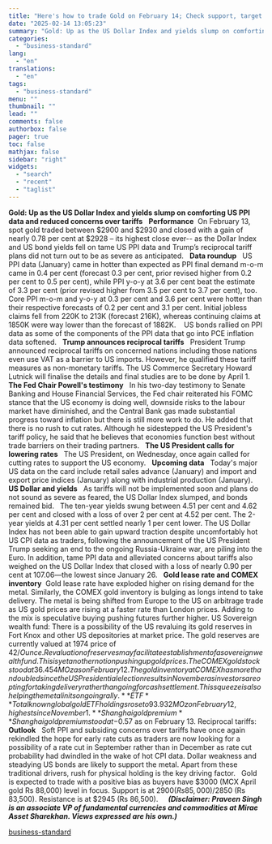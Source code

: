 ```yaml
---
title: "Here's how to trade Gold on February 14; Check support, target and more"
date: "2025-02-14 13:05:23"
summary: "Gold: Up as the US Dollar Index and yields slump on comforting US PPI data and reduced concerns over tariffs Performance On February 13, spot gold traded between $2900 and $2930 and closed with a gain of nearly 0.78 per cent at $2928 – its highest close ever-- as the..."
categories:
  - "business-standard"
lang:
  - "en"
translations:
  - "en"
tags:
  - "business-standard"
menu: ""
thumbnail: ""
lead: ""
comments: false
authorbox: false
pager: true
toc: false
mathjax: false
sidebar: "right"
widgets:
  - "search"
  - "recent"
  - "taglist"
---
```


**Gold: Up as the US Dollar Index and yields slump on comforting US PPI data and reduced concerns over tariffs**
 
**Performance**  On February 13, spot gold traded between $2900 and $2930 and closed with a gain of nearly 0.78 per cent at $2928 – its highest close ever-- as the Dollar Index and US bond yields fell on tame US PPI data and Trump’s reciprocal tariff plans did not turn out to be as severe as anticipated.
 
**Data roundup**
 
US PPI data (January) came in hotter than expected as PPI final demand m-o-m came in 0.4 per cent (forecast 0.3 per cent, prior revised higher from 0.2 per cent to 0.5 per cent), while PPI y-o-y at 3.6 per cent beat the estimate of 3.3 per cent (prior revised higher from 3.5 per cent to 3.7 per cent), too. Core PPI m-o-m and y-o-y at 0.3 per cent and 3.6 per cent were hotter than their respective forecasts of 0.2 per cent and 3.1 per cent. Initial jobless claims fell from 220K to 213K (forecast 216K), whereas continuing claims at 1850K were way lower than the forecast of 1882K. 
 
US bonds rallied on PPI data as some of the components of the PPI data that go into PCE inflation data softened.
 
**Trump announces reciprocal tariffs**
 
President Trump announced reciprocal tariffs on concerned nations including those nations even use VAT as a barrier to US imports. However, he qualified these tariff measures as non-monetary tariffs. The US Commerce Secretary Howard Lutnick will finalise the details and final studies are to be done by April 1.
 
**The Fed Chair Powell's testimony**
 
In his two-day testimony to Senate Banking and House Financial Services, the Fed chair reiterated his FOMC stance that the US economy is doing well, downside risks to the labour market have diminished, and the Central Bank gas made substantial progress toward inflation but there is still more work to do. He added that there is no rush to cut rates. Although he sidestepped the US President's tariff policy, he said that he believes that economies function best without trade barriers on their trading partners.
 
**The US President calls for lowering rates**
 
The US President, on Wednesday, once again called for cutting rates to support the US economy.
 
**Upcoming data**
 
Today's major US data on the card include retail sales advance (January) and import and export price indices (January) along with industrial production (January).
 
**US Dollar and yields**
 
As tariffs will not be implemented soon and plans do not sound as severe as feared, the US Dollar Index slumped, and bonds remained bid.
 
The ten-year yields swung between 4.51 per cent and 4.62 per cent and closed with a loss of over 2 per cent at 4.52 per cent. The 2-year yields at 4.31 per cent settled nearly 1 per cent lower. The US Dollar Index has not been able to gain upward traction despite uncomfortably hot US CPI data as traders, following the announcement of the US President Trump seeking an end to the ongoing Russia-Ukraine war, are piling into the Euro. In addition, tame PPI data and alleviated concerns about tariffs also weighed on the US Dollar Index that closed with a loss of nearly 0.90 per cent at 107.06—the lowest since January 26.
 
**Gold lease rate and COMEX inventory** 
Gold lease rate have exploded higher on rising demand for the metal. Similarly, the COMEX gold inventory is bulging as longs intend to take delivery. The metal is being shifted from Europe to the US on arbitrage trade as US gold prices are rising at a faster rate than London prices. Adding to the mix is speculative buying pushing futures further higher. US Sovereign wealth fund: There is a possibility of the US revaluing its gold reserves in Fort Knox and other US depositories at market price. The gold reserves are currently valued at 1974 price of $42/Ounce. Revaluation of reserves may facilitate establishment of a sovereign wealth fund. This is yet another notion pushing up gold prices.
 
The COMEX gold stock stood at 36.454MOz as on February 12. The gold inventory at COMEX has more than doubled since the US Presidential election results in November as investors are opting for taking delivery rather than going for cash settlement. This squeeze is also helping the metal in its ongoing rally.
 
**ETF**
 
Total known global gold ETF holdings rose to 93.932MOz on February 12, highest since November 1.
 
**Shanghai gold premium**
 
Shanghai gold premium stood at -$0.57 as on February 13. Reciprocal tariffs:
 
**Outlook**
 
Soft PPI and subsiding concerns over tariffs have once again rekindled the hope for early rate cuts as traders are now looking for a possibility of a rate cut in September rather than in December as rate cut probability had dwindled in the wake of hot CPI data. Dollar weakness and steadying US bonds are likely to support the metal. Apart from these traditional drivers, rush for physical holding is the key driving factor.
 
Gold is expected to trade with a positive bias as buyers have $3000 (MCX April gold Rs 88,000) level in focus. Support is at $2900 (Rs 85,000)/$2850 (Rs 83,500). Resistance is at $2945 (Rs 86,500).  
 
***(Disclaimer: Praveen Singh is an associate VP of fundamental currencies and commodities at Mirae Asset Sharekhan. Views expressed are his own.)***

[business-standard](https://www.business-standard.com/markets/news/here-s-how-to-trade-gold-on-february-14-check-support-target-and-more-125021400543_1.html)
